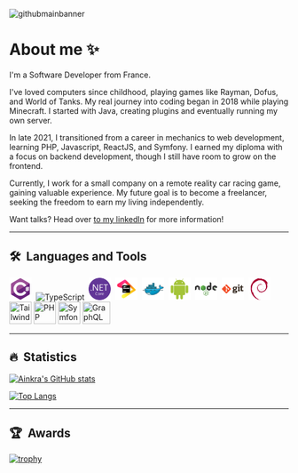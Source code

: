 ![githubmainbanner](https://github.com/user-attachments/assets/6ab5cc1b-c1ed-4a2f-9526-c833108ae398)

# About me ✨

I'm a Software Developer from France.

I've loved computers since childhood, playing games like Rayman, Dofus, and World of Tanks. My real journey into coding began in 2018 while playing Minecraft. I started with Java, creating plugins and eventually running my own server.

In late 2021, I transitioned from a career in mechanics to web development, learning PHP, Javascript, ReactJS, and Symfony. I earned my diploma with a focus on backend development, though I still have room to grow on the frontend.

Currently, I work for a small company on a remote reality car racing game, gaining valuable experience. My future goal is to become a freelancer, seeking the freedom to earn my living independently.

Want talks? Head over [to my linkedln](https://www.linkedin.com/in/lo%C3%AFs-d-a242591a1/) for more information!

---

## 🛠️ &nbsp;Languages and Tools

<p>
<img src="https://raw.githubusercontent.com/devicons/devicon/master/icons/csharp/csharp-original.svg" title="CSharp" alt="CSharp" width="40" height="40"/>&nbsp;
<img src="https://user-images.githubusercontent.com/25181517/183890598-19a0ac2d-e88a-4005-a8df-1ee36782fde1.png" title="TypeScript" alt="TypeScript" width="40" height="40"/>&nbsp;
<img src="https://raw.githubusercontent.com/devicons/devicon/master/icons/dotnetcore/dotnetcore-original.svg" title=".NET Core" alt=".NET Core" width="40" height="40"/>&nbsp;
<img src="https://raw.githubusercontent.com/devicons/devicon/master/icons/jetbrains/jetbrains-original.svg" title="JetBrains" alt="JetBrains" width="40" height="40"/>&nbsp;
<img src="https://raw.githubusercontent.com/devicons/devicon/master/icons/docker/docker-original.svg" title="Docker" alt="Docker" width="40" height="40"/>&nbsp;
<img src="https://raw.githubusercontent.com/devicons/devicon/master/icons/android/android-original.svg" title="Android" alt="Android" width="40" height="40"/>&nbsp;
<img src="https://raw.githubusercontent.com/devicons/devicon/master/icons/nodejs/nodejs-original-wordmark.svg" title="NodeJS" alt="NodeJS" width="40" height="40"/>&nbsp;
<img src="https://raw.githubusercontent.com/devicons/devicon/master/icons/git/git-original-wordmark.svg" title="Git" **alt="Git" width="40" height="40"/>&nbsp;
<img src="https://raw.githubusercontent.com/devicons/devicon/master/icons/debian/debian-original.svg" title="Debian" **alt="Debian" width="40" height="40"/>&nbsp;
<img src="https://user-images.githubusercontent.com/25181517/202896760-337261ed-ee92-4979-84c4-d4b829c7355d.png" **alt="TailwindCSS" title="TailwindCSS" width="40" height="40"/>
<img src="https://user-images.githubusercontent.com/25181517/183570228-6a040b9f-3ddf-47a2-a201-743121dac664.png" **alt="PHP" title="PHP" width="40" height="40"/>
<img src="https://img.icons8.com/?size=512&id=78295&format=png" **alt="Symfony" title="Symfony" width="40" height="40"/>
<img src="https://www.ibm.com/content/dam/adobe-cms/instana/media_logo/GraphQL-Java.png/_jcr_content/renditions/cq5dam.web.1280.1280.png" **alt="GraphQL" title="GraphQL" width="50" height="40"/>
</p>

---

## 🔥 &nbsp;Statistics

[![Ainkra's GitHub stats](https://github-readme-stats.vercel.app/api?username=Ainkra&show_icons=true&theme=nightowl)](https://github.com/anuraghazra/github-readme-stats)

[![Top Langs](https://github-readme-stats.vercel.app/api/top-langs/?username=Ainkra&theme=nightowl)](https://github.com/anuraghazra/github-readme-stats)

---

## 🏆 &nbsp;Awards

[![trophy](https://github-profile-trophy.vercel.app/?username=Ainkra&theme=chalk&no-frame=true&column=3)](https://github.com/ryo-ma/github-profile-trophy)

<!--
**Ainkra** is a ✨ _special_ ✨ repository because its `README.md` (this file) appears on your GitHub profile.

Here are some ideas to get you started:

- 🔭 I’m currently working on ...
- 🌱 I’m currently learning ...
- 👯 I’m looking to collaborate on ...
- 🤔 I’m looking for help with ...
- 💬 Ask me about ...
- 📫 How to reach me: ...
- 😄 Pronouns: ...
- ⚡ Fun fact: ...
-->

